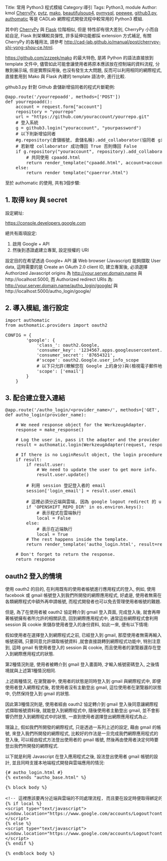 Title: 常用 Python3 程式模組
Category:導引
Tags: Python3, module
Author: kmol
<a href="http://www.cherrypy.org/">CherryPy</a>, <a href="http://pytz.sourceforge.net/">pytz</a>, <a href="http://www.makotemplates.org/">mako</a>, <a href="https://www.crummy.com/software/BeautifulSoup/">beautifulsoup4</a>, <a href="https://github.com/PyMySQL/PyMySQL">pymysql</a>, <a href="https://github.com/coleifer/peewee">peewee</a>, <a href="https://github.com/sigmavirus24/github3.py">github3.py</a>, <a href="http://peterhudec.github.io/authomatic/">authomatic</a> 等是 CADLab 網際程式開發流程中較常用的 Python3 模組.

<!-- PELICAN_END_SUMMARY -->

其中的 <a href="http://www.cherrypy.org/">CherryPy</a> 與 <a href="http://flask.pocoo.org/">Flask</a> 位階相似, 但是
特性卻有很大差別, CherryPy 小而自給自足, Flask 則架構較具彈性, 許多延伸功能都採 extension 方式補足, 有關 CherryPy 的各種用法, 請參考 <a href="http://cad-lab.github.io/manual/post/cherrypy-shi-yong-shou-ce.html">http://cad-lab.github.io/manual/post/cherrypy-shi-yong-shou-ce.html</a>.

<a href="https://github.com/zzzeek/mako">https://github.com/zzzeek/mako</a> 的最大特色, 是將 Python 的語法直接放到 template 文件中, 儘管如此可能會讓使用者將原本應該放在控制端的資料流程, 分散到展示端, 但是實際採用後, 也沒有發生太大問題, 反而可以利用相同的網際程式, 直接套用到 Mako 與 Flask 內建的 template 語法中, 進行比較.

github3.py 針對 Github 倉儲新增協同者的程式片斷範例:

<pre class="brush: python">
@app.route('/yourrepoadd', methods=['POST'])
def yourrepoadd():
    account = request.form["account"]
    repository = "yourrepo"
    url = "https://github.com/youraccount/yourrepo.git"
    # 登入系統
    g = github3.login("youraccount", "yourpassword")
    # 以下則新增協同者
    #g.repository(倉儲帳號, 倉儲名稱).add_collaborator(協同者 github 帳號)
    # 若新增 collaborator 成功傳回 True 否則傳回 False
    if g.repository("youraccount", repository).add_collaborator(account):
        # 共同使用 cpaadd.html
        return render_template("cpaadd.html", account=account, repository=repository, url=url)
    else:
        return render_template("cpaerror.html")
</pre>

至於 authomatic 的使用, 共有3個步驟:

## 1. 取得 key 與 secret

設定網址:

https://console.developers.google.com

總共有兩項設定:

1. 啟用 Google + API
2. 然後到憑證處建立專案, 設定授權的 URI

設定目的在希望透過 Google+ API 讓 Web browser (Javascript) 能夠擷取 User data, 這時需要的是 Create an OAuth 2.0 client ID, 建立專案後, 必須選擇 Authorized Javascript origins 為 http://your.server.domain.name 與 http://localhost:5000, 而 Authorized redirect URIs 為: http://your.server.domain.name/autho_login/google/ 與 http://localhost:5000/autho_login/google/

## 2. 導入模組, 進行設定

<pre class="brush: python">
import authomatic
from authomatic.providers import oauth2

CONFIG = {
        'google': {
            'class_': oauth2.Google,
            'consumer_key': '1234567.apps.googleusercontent.com',
            'consumer_secret': '87654321',
            #'scope': oauth2.Google.user_info_scope
            # 以下只允許(瞭解您在 Google 上的身分)與(檢視電子郵件地址)
            'scope': ['email']
        }
    }
</pre>

## 3. 配合建立登入連結

<pre class="brush: python">
@app.route('/autho_login/&lt;provider_name&gt;/', methods=['GET', 'POST'])
def autho_login(provider_name):
    
    # We need response object for the WerkzeugAdapter.
    response = make_response()
    
    # Log the user in, pass it the adapter and the provider name.
    result = authomatic.login(WerkzeugAdapter(request, response), provider_name)
    
    # If there is no LoginResult object, the login procedure is still pending.
    if result:
        if result.user:
            # We need to update the user to get more info.
            result.user.update()
            
        # 利用 session 登記登入者的 email
        session['login_email'] = result.user.email
        
        # 這裡必須分近端與雲端, 因為 google logout redirect 的 url 不同
        if 'OPENSHIFT_REPO_DIR' in os.environ.keys():
            # 表示程式在雲端執行
            local = False
        else:
            # 表示在近端執行
            local = True
        # The rest happens inside the template.
        return render_template('autho_login.html', result=result, local=local)
    
    # Don't forget to return the response.
    return response
</pre>

## oauth2 登入的情境

使用 oauth2 的目的, 在利用既有的使用者帳號進行應用程式的登入, 例如, 使用 facebook 或 gmail 帳號登入到我們所開發的網際應用程式, 好處是, 使用者無需在各類網際程式中額外再申請帳號, 而程式開發者也可以免去管理使用者帳號的難題.

但是, 為了在使用者被 oauth2 協定轉介到 gmail 登入頁面, 完成登入後, 就會再帶著帳號擁有者所允許的相關訊息, 回到網際應用程式中, 通常這些網際程式會利用 session 與 cookie 來儲存使用者登入的身份資料, 如此一來, 便有以下情境:

假如使用者在選擇登入到網際程式之前, 已經登入到 gmail, 那麼使用者無需再輸入帳號密碼, 只要同意允許擷取帳號資料 ,就會直接跳轉到網際程式功能中, 特別注意到, 這時 gmail 有使用者登入的 session 與 cookie, 而且使用者的瀏覽器還存在登入到網際應用程式的狀態.

第2種情況則是, 使用者被轉介到 gmail 登入畫面時, 才輸入帳號密碼登入, 之後情境就與上述第1種情況相同.

上述兩種情況, 在瀏覽器中, 使用者的狀態是同時登入到 gmail 與網際程式中, 即便使用者登入網際程式後, 若使用者沒有主動登出 gmail, 這位使用者在瀏覽器的狀態中, 仍然保持登入到 gmail 的狀態.

因此第3種情況則是, 使用者經由 oauth2 協定轉介到 gmail 登入後同意讓網際程式擷取帳號資料後, 就能登入到網際程式中, 隨後使用者主動登出 gmail, 並不會影響仍然登入到網際程式中的狀態, 一直到使用者選擇登出網際應用程式為止.

理論上, 假如我們所開發的網際程式, 只是透過一系列上述的設定, 藉由 gmail 的帳號, 來登入我們所開發的網際程式, 比較好的作法是一旦完成我們網際應用程式的登入後, 可以經由程式方法登出使用者的 gmail 帳號, 然後再由使用者決定何時要登出我們所開發的網際程式.

以下就是利用 Javascript 在登入應用程式之後, 設法登出使用者 gmail 帳號的設計, 並且同時支援本地端程式開發與雲端應用的情況:

<pre class="brush: python">
{# autho_login.html #}
{% extends "autho_base.html" %}

{% block body %}

&lt;!-- 這裡應該要再分近端與雲端的不同處理流程, 而且要在設定時便取得綁定的雲端網址 --&gt;
{% if local %}
&lt;script type="text/javascript"&gt;
window.location="https://www.google.com/accounts/Logout?continue=https://appengine.google.com/_ah/logout?continue=http://localhost:5000/check_login";
&lt;/script&gt;
{% else %}
&lt;script type="text/javascript"&gt;
window.location="https://www.google.com/accounts/Logout?continue=https://appengine.google.com/_ah/logout?continue=http://your.server.domain.name/check_login";
&lt;/script&gt;
{% endif %}

{% endblock body %}
</pre>

